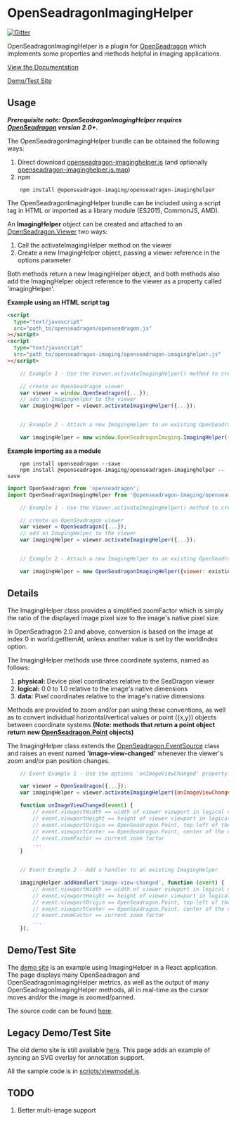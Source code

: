 # OpenSeadragonImagingHelper

[![Gitter](https://badges.gitter.im/openseadragon-imaging/community.svg)](https://gitter.im/openseadragon-imaging/community?utm_source=badge&utm_medium=badge&utm_campaign=pr-badge)

OpenSeadragonImagingHelper is a plugin for [OpenSeadragon](https://github.com/openseadragon/openseadragon)
which implements some properties and methods helpful in
imaging applications.

[View the Documentation](https://openseadragon-imaging.github.io/docs/openseadragon-imaginghelper/index.html)

[Demo/Test Site](https://openseadragon-imaging.github.io/#/imaginghelper)

## Usage

_**Prerequisite note: OpenSeadragonImagingHelper requires [OpenSeadragon](https://github.com/openseadragon/openseadragon) version 2.0+.**_

The OpenSeadragonImagingHelper bundle can be obtained the following ways:

1. Direct download [openseadragon-imaginghelper.js](https://openseadragon-imaging.github.io/builds/openseadragon-imaginghelper.js) (and optionally [openseadragon-imaginghelper.js.map](https://openseadragon-imaging.github.io/builds/openseadragon-imaginghelper.js.map))
2. npm

```
    npm install @openseadragon-imaging/openseadragon-imaginghelper
```

The OpenSeadragonImagingHelper bundle can be included using a script tag in HTML or imported as a library module (ES2015, CommonJS, AMD).

An **ImagingHelper** object can be created and attached to an [OpenSeadragon.Viewer](https://openseadragon.github.io/docs/OpenSeadragon.Viewer.html) two ways:

1. Call the activateImagingHelper method on the viewer
2. Create a new ImagingHelper object, passing a viewer reference in the options parameter

Both methods return a new ImagingHelper object, and both methods also add the ImagingHelper
object reference to the viewer as a property called 'imagingHelper'.

**Example using an HTML script tag**

```html
<script
  type="text/javascript"
  src="path_to/openseadragon/openseadragon.js"
></script>
<script
  type="text/javascript"
  src="path_to/openseadragon-imaging/openseadragon-imaginghelper.js"
></script>
```

```javascript
    // Example 1 - Use the Viewer.activateImagingHelper() method to create an ImagingHelper

    // create an OpenSeadragon viewer
    var viewer = window.OpenSeadragon({...});
    // add an ImagingHelper to the viewer
    var imagingHelper = viewer.activateImagingHelper({...});


    // Example 2 - Attach a new ImagingHelper to an existing OpenSeadragon.Viewer

    var imagingHelper = new window.OpenSeadragonImaging.ImagingHelper({viewer: existingviewer});
```

**Example importing as a module**

```
    npm install openseadragon --save
    npm install @openseadragon-imaging/openseadragon-imaginghelper --save
```

```javascript
import OpenSeadragon from 'openseadragon';
import OpenSeadragonImagingHelper from '@openseadragon-imaging/openseadragon-imaginghelper';

    // Example 1 - Use the Viewer.activateImagingHelper() method to create an ImagingHelper

    // create an OpenSeadragon viewer
    var viewer = OpenSeadragon({...});
    // add an ImagingHelper to the viewer
    var imagingHelper = viewer.activateImagingHelper({...});


    // Example 2 - Attach a new ImagingHelper to an existing OpenSeadragon.Viewer

    var imagingHelper = new OpenSeadragonImagingHelper({viewer: existingviewer});
```

## Details

The ImagingHelper class provides a simplified zoomFactor which is simply the ratio
of the displayed image pixel size to the image's native pixel size.

In OpenSeadragon 2.0 and above, conversion is based on the image at index 0 in world.getItemAt, unless another value is set by the worldIndex option.

The ImagingHelper methods use three coordinate systems,
named as follows:

1. **physical:** Device pixel coordinates relative to the SeaDragon viewer
2. **logical:** 0.0 to 1.0 relative to the image's native dimensions
3. **data:** Pixel coordinates relative to the image's native dimensions

Methods are provided to zoom and/or pan using these conventions, as well as to convert
individual horizontal/vertical values or point ({x,y}) objects between coordinate systems
**(Note: methods that return a point object return new [OpenSeadragon.Point](https://openseadragon.github.io/docs/OpenSeadragon.Point.html)
objects)**

The ImagingHelper class extends the [OpenSeadragon.EventSource](https://openseadragon.github.io/docs/OpenSeadragon.EventHandler.html) class and raises
an event named **'image-view-changed'** whenever the viewer's zoom and/or pan position changes.

```javascript
    // Event Example 1 - Use the options 'onImageViewChanged' property to set a handler

    var viewer = OpenSeadragon({...});
    var imagingHelper = viewer.activateImagingHelper({onImageViewChanged: onImageViewChanged});

    function onImageViewChanged(event) {
        // event.viewportWidth == width of viewer viewport in logical coordinates relative to image native size
        // event.viewportHeight == height of viewer viewport in logical coordinates relative to image native size
        // event.viewportOrigin == OpenSeadragon.Point, top-left of the viewer viewport in logical coordinates relative to image
        // event.viewportCenter == OpenSeadragon.Point, center of the viewer viewport in logical coordinates relative to image
        // event.zoomFactor == current zoom factor
        ...
    }


    // Event Example 2 - Add a handler to an existing ImagingHelper

    imagingHelper.addHandler('image-view-changed', function (event) {
        // event.viewportWidth == width of viewer viewport in logical coordinates relative to image native size
        // event.viewportHeight == height of viewer viewport in logical coordinates relative to image native size
        // event.viewportOrigin == OpenSeadragon.Point, top-left of the viewer viewport in logical coordinates relative to image
        // event.viewportCenter == OpenSeadragon.Point, center of the viewer viewport in logical coordinates relative to image
        // event.zoomFactor == current zoom factor
        ...
    });
```

## Demo/Test Site

The [demo site](https://openseadragon-imaging.github.io/#/imaginghelper) is an example using ImagingHelper in a React application.
The page displays many OpenSeadragon and OpenSeadragonImagingHelper metrics, as well as the output of many OpenSeadragonImagingHelper methods, all in real-time as the cursor moves and/or the image is zoomed/panned.

The source code can be found [here](https://github.com/openseadragon-imaging/openseadragon-imaging/tree/master/site.github.io/src/page-imaginghelper).

## Legacy Demo/Test Site

The old demo site is still available [here](https://openseadragon-imaging.github.io/old-demo/index.html).
This page adds an example of syncing an SVG overlay for annotation support.

All the sample code is in [scripts/viewmodel.js](https://openseadragon-imaging.github.io/old-demo/scripts/viewmodel.js).

## TODO

1. Better multi-image support
